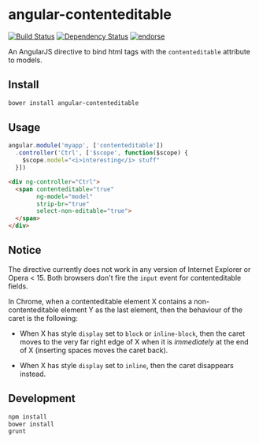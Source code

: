 # angular-contenteditable
[![Build Status](https://img.shields.io/travis/akatov/angular-contenteditable.svg)](https://travis-ci.org/akatov/angular-contenteditable)
[![Dependency Status](https://img.shields.io/gemnasium/akatov/angular-contenteditable.svg)](https://gemnasium.com/akatov/angular-contenteditable)
[![endorse](https://api.coderwall.com/akatov/endorsecount.png)](https://coderwall.com/akatov)

An AngularJS directive to bind html tags with the `contenteditable` attribute to models.

## Install

```bash
bower install angular-contenteditable
```

## Usage

```javascript
angular.module('myapp', ['contenteditable'])
  .controller('Ctrl', ['$scope', function($scope) {
    $scope.model="<i>interesting</i> stuff"
  }])
```

```html
<div ng-controller="Ctrl">
  <span contenteditable="true"
        ng-model="model"
        strip-br="true"
        select-non-editable="true">
  </span>
</div>
```

## Notice

The directive currently does not work in any version of Internet Explorer or Opera < 15.
Both browsers don't fire the `input` event for contenteditable fields.

In Chrome, when a contenteditable element X contains a non-contenteditable
element Y as the last element, then the behaviour of the caret is the following:

* When X has style `display` set to `block` or `inline-block`, then the caret
  moves to the very far right edge of X when it is _immediately_ at the end of X
  (inserting spaces moves the caret back).

* When X has style `display` set to `inline`, then the caret disappears instead.

## Development

```bash
npm install
bower install
grunt
```
